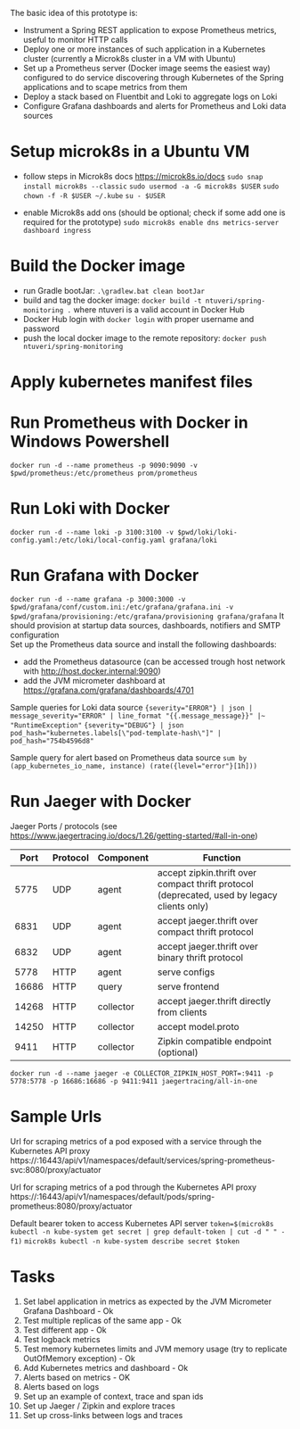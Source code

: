 The basic idea of this prototype is:
- Instrument a Spring REST application to expose Prometheus metrics, useful to monitor HTTP calls
- Deploy one or more instances of such application in a Kubernetes cluster (currently a Microk8s cluster in a VM with Ubuntu)
- Set up a Prometheus server (Docker image seems the easiest way) configured to do service discovering through Kubernetes of the Spring applications and to scape metrics from them  
- Deploy a stack based on Fluentbit and Loki to aggregate logs on Loki
- Configure Grafana dashboards and alerts for Prometheus and Loki data sources
  
# Setup microk8s in a Ubuntu VM
- follow steps in Microk8s docs https://microk8s.io/docs
  `sudo snap install microk8s --classic`
  `sudo usermod -a -G microk8s $USER`
  `sudo chown -f -R $USER ~/.kube`
  `su - $USER`
  
- enable Microk8s add ons (should be optional; check if some add one is required for the prototype)
  `sudo microk8s enable dns metrics-server dashboard ingress`

# Build the Docker image
- run Gradle bootJar: `.\gradlew.bat clean bootJar`
- build and tag the docker image: `docker build -t ntuveri/spring-monitoring .` where ntuveri is a valid account in Docker Hub
- Docker Hub login with `docker login` with proper username and password 
- push the local docker image to the remote repository: `docker push ntuveri/spring-monitoring`

# Apply kubernetes manifest files

# Run Prometheus with Docker in Windows Powershell 
`docker run -d --name prometheus -p 9090:9090 -v $pwd/prometheus:/etc/prometheus prom/prometheus`

# Run Loki with Docker
`docker run -d --name loki -p 3100:3100 -v $pwd/loki/loki-config.yaml:/etc/loki/local-config.yaml grafana/loki`

# Run Grafana with Docker 
`docker run -d --name grafana -p 3000:3000 -v $pwd/grafana/conf/custom.ini:/etc/grafana/grafana.ini -v $pwd/grafana/provisioning:/etc/grafana/provisioning grafana/grafana`
It should provision at startup data sources, dashboards, notifiers and SMTP configuration   
Set up the Prometheus data source and install the following dashboards:
- add the Prometheus datasource (can be accessed trough host network with http://host.docker.internal:9090)
- add the JVM micrometer dashboard at https://grafana.com/grafana/dashboards/4701

Sample queries for Loki data source
`{severity="ERROR"} | json | message_severity="ERROR" | line_format "{{.message_message}}" |~ "RuntimeException"`
`{severity="DEBUG"} | json pod_hash="kubernetes.labels[\"pod-template-hash\"]" | pod_hash="754b4596d8"`

Sample query for alert based on Prometheus data source
`sum by (app_kubernetes_io_name, instance) (rate({level="error"}[1h]))`

# Run Jaeger with Docker
Jaeger Ports / protocols (see https://www.jaegertracing.io/docs/1.26/getting-started/#all-in-one) 

|Port	|Protocol	    |Component	|Function                                                                                   |
|-------|---------------|-----------|-------------------------------------------------------------------------------------------|
|5775	|UDP	        |agent	    |accept zipkin.thrift over compact thrift protocol (deprecated, used by legacy clients only)|
|6831	|UDP	        |agent	    |accept jaeger.thrift over compact thrift protocol                                          |
|6832	|UDP	        |agent	    |accept jaeger.thrift over binary thrift protocol                                           |
|5778	|HTTP	        |agent	    |serve configs                                                                              |
|16686	|HTTP	        |query	    |serve frontend                                                                             |
|14268	|HTTP	        |collector	|accept jaeger.thrift directly from clients                                                 |
|14250	|HTTP	        |collector	|accept model.proto                                                                         |
|9411	|HTTP	        |collector	|Zipkin compatible endpoint (optional)                                                      |

`docker run -d --name jaeger -e COLLECTOR_ZIPKIN_HOST_PORT=:9411 -p 5778:5778 -p 16686:16686 -p 9411:9411 jaegertracing/all-in-one`

# Sample Urls
Url for scraping metrics of a pod exposed with a service through the Kubernetes API proxy   
https://<Kubernetes-Node>:16443/api/v1/namespaces/default/services/spring-prometheus-svc:8080/proxy/actuator

Url for scraping metrics of a pod through the Kubernetes API proxy   
https://<Kubernetes-Node>:16443/api/v1/namespaces/default/pods/spring-prometheus:8080/proxy/actuator

Default bearer token to access Kubernetes API server
`token=$(microk8s kubectl -n kube-system get secret | grep default-token | cut -d " " -f1)`
`microk8s kubectl -n kube-system describe secret $token`

# Tasks
1) Set label application in metrics as expected by the JVM Micrometer Grafana Dashboard - Ok  
2) Test multiple replicas of the same app - Ok
3) Test different app - Ok
4) Test logback metrics
5) Test memory kubernetes limits and JVM memory usage (try to replicate OutOfMemory exception) - Ok
6) Add Kubernetes metrics and dashboard - Ok
7) Alerts based on metrics - OK
8) Alerts based on logs
9) Set up an example of context, trace and span ids
10) Set up Jaeger / Zipkin and explore traces 
11) Set up cross-links between logs and traces 
